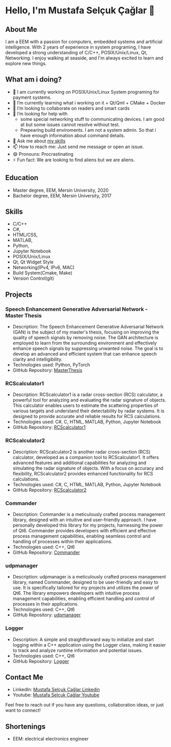 # Hello, I'm Mustafa Selçuk Çağlar 👋

## About Me
I am a EEM with a passion for computers, embedded systems and artificial intelligence. With 2 years of experience in system programing, I have developed a strong understanding of C/C++, POSIX/Unix/Linux, Qt, Networking. I enjoy walking at seaside, and I'm always excited to learn and explore new things.

## What am i doing?
- 🔭 I am currently working on POSIX/Unix/Linux System programing for payment systems.
- 🌱 I’m currently learning what i working on it + Qt/Qml + CMake + Docker
- 👯 I’m looking to collaborate on readers and smart cards
- 🤔 I’m looking for help with 
  - some special networking stuff to communicating devices. I am good at but some issues cannot resolve without test.
  - Prepearing build enviroments. I am not a system admin. So that i have enough information about command details.
- 💬 Ask me about [my skills](#skills)
- 📫 How to reach me: Just send me message or open an issue.
- 😄 Pronouns: Procrastinating
- ⚡ Fun fact: We are looking to find aliens but we are aliens.


## Education
- Master degree, EEM, Mersin University, 2020
- Bachelor degree, EEM, Mersin University, 2017
<!-- - [Additional degrees or certifications] -->

## Skills
- C/C++
- C#, 
- HTML/CSS, 
- MATLAB, 
- Python, 
- Jupyter Notebook
- POSIX/Unix/Linux
- Qt, Qt Widget Style
- Networking(IPv4, IPv6, MAC)
- Build System(Cmake, Make)
- Version Control(git)

## Projects
### Speech Enhancement Generative Adversarial Network - Master Thesis
- Description: The Speech Enhancement Generative Adversarial Network (GAN) is the subject of my master's thesis, focusing on improving the quality of speech signals by removing noise. The GAN architecture is employed to learn from the surrounding environment and effectively enhance speech signals by suppressing unwanted noise. The goal is to develop an advanced and efficient system that can enhance speech clarity and intelligibility.
- Technologies used: Python, PyTorch
- GitHub Repository: [MasterThesis](https://github.com/develooper1994/MasterThesis)

### RCScalculator1
- Description: RCScalculator1 is a radar cross-section (RCS) calculator, a powerful tool for analyzing and evaluating the radar signature of objects. This calculator enables users to estimate the scattering properties of various targets and understand their detectability by radar systems. It is designed to provide accurate and reliable results for RCS calculations.
- Technologies used: C#, C, HTML, MATLAB, Python, Jupyter Notebook
- GitHub Repository: [RCScalculator1](https://github.com/develooper1994/RCScalculator1)

### RCScalculator2
- Description: RCScalculator2 is another radar cross-section (RCS) calculator, developed as a companion tool to RCScalculator1. It offers advanced features and additional capabilities for analyzing and simulating the radar signature of objects. With a focus on accuracy and flexibility, RCScalculator2 provides enhanced functionality for RCS calculations.
- Technologies used: C#, C, HTML, MATLAB, Python, Jupyter Notebook
- GitHub Repository: [RCScalculator2](https://github.com/develooper1994/RCScalculator2)

### Commander
- Description: Commander is a meticulously crafted process management library, designed with an intuitive and user-friendly approach. I have personally developed this library for my projects, harnessing the power of Qt6. Commander provides developers with efficient and effective process management capabilities, enabling seamless control and handling of processes within their applications.
- Technologies used: C++, Qt6
- GitHub Repository: [Commander](https://github.com/develooper1994/Commander)

### udpmanager
- Description: udpmanager is a meticulously crafted process management library, named Commander, designed to be user-friendly and easy to use. It is specifically tailored for my projects and utilizes the power of Qt6. The library empowers developers with intuitive process management capabilities, enabling efficient handling and control of processes in their applications.
- Technologies used: C++, Qt6
- GitHub Repository: [udpmanager](https://github.com/develooper1994/udpmanager)

### Logger
- Description: A simple and straightforward way to initialize and start logging within a C++ application using the Logger class, making it easier to track and analyze runtime information and potential issues.
- Technologies used: C++, Qt6
- GitHub Repository: [Logger](https://github.com/develooper1994/Logger)

## Contact Me
- LinkedIn: [Mustafa Selçuk Çağlar Linkedin](https://www.linkedin.com/in/[your-linkedin-profile])
- Youtube: [Mustafa Selçuk Çağlar Youtube](https://www.youtube.com/channel/UCSOVO6gW85DOlHlTdDcuyVg)
<!-- - Email: [Your email address] -->

Feel free to reach out if you have any questions, collaboration ideas, or just want to connect!

## Shortenings
- EEM: electrical electronics engineer

<!--
**develooper1994/develooper1994** is a ✨ _special_ ✨ repository because its `README.md` (this file) appears on your GitHub profile.

Here are some ideas to get you started:

- 🔭 I’m currently working on ...
- 🌱 I’m currently learning ...
- 👯 I’m looking to collaborate on ...
- 🤔 I’m looking for help with ...
- 💬 Ask me about ...
- 📫 How to reach me: ...
- 😄 Pronouns: ...
- ⚡ Fun fact: ...

Example: https://github.com/juancarlospaco/juancarlospaco/blob/master/README.md?plain=1
-->
